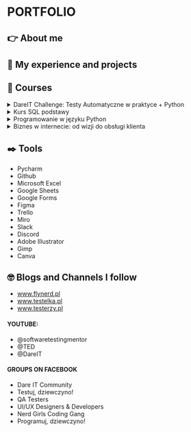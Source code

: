 # PORTFOLIO
## :point_right: About me
## :star_struck: My experience and projects
## :orange_book: Courses

<details>
<summary>DareIT Challenge: Testy Automatyczne w praktyce + Python</summary>
<br>
This is how you dropdown.
</details>
<details>
<summary>Kurs SQL podstawy</summary>
<br>
This is how you dropdown.
</details>
<details>
<summary>Programowanie w języku Python</summary>
<br>
since September 2023:<br />

</details>
<details>
<summary>Biznes w internecie: od wizji do obsługi klienta</summary>
<br>
April 2021:<br />
The training included knowledge in the field of e-commerce.
The program: creating a business model, promotion, 
sales platforms and customer service in digital channels.
</details>

## :black_nib: Tools
* Pycharm
* Github
* Microsoft Excel
* Google Sheets
* Google Forms
* Figma
* Trello
* Miro
* Slack
* Discord
* Adobe Illustrator
* Gimp
* Canva
## :nerd_face: Blogs and Channels I follow
* www.flynerd.pl
* www.testelka.pl
* www.testerzy.pl
#### YOUTUBE:
* @softwaretestingmentor
* @TED
* @DareIT
#### GROUPS ON FACEBOOK
* Dare IT Community
* Testuj, dziewczyno!
* QA Testers
* UI/UX Designers & Developers
* Nerd Girls Coding Gang
* Programuj, dziewczyno!


 
